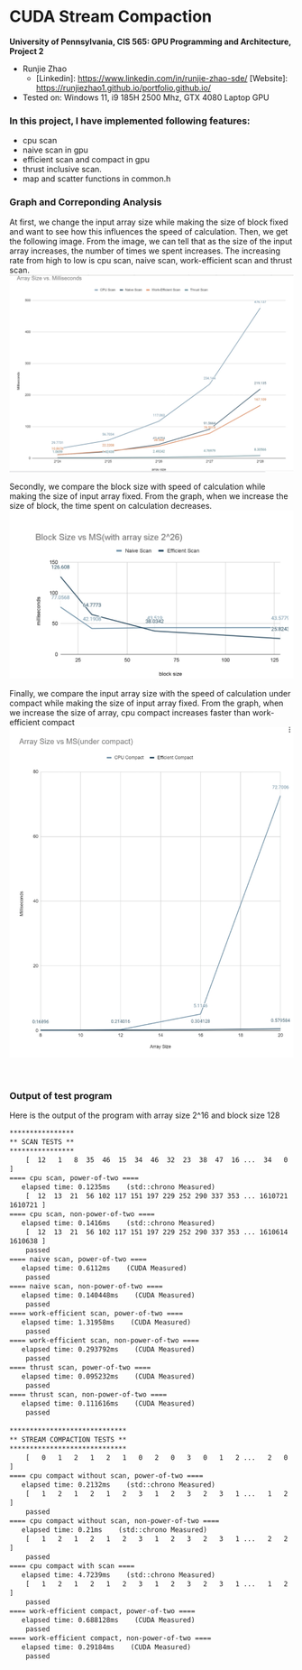 CUDA Stream Compaction
======================

**University of Pennsylvania, CIS 565: GPU Programming and Architecture, Project 2**

* Runjie Zhao
  * [Linkedin]: https://www.linkedin.com/in/runjie-zhao-sde/ [Website]: https://runjiezhao1.github.io/portfolio.github.io/
* Tested on: Windows 11, i9 185H 2500 Mhz, GTX 4080 Laptop GPU

### In this project, I have implemented following features:

* cpu scan
* naive scan in gpu
* efficient scan and compact in gpu
* thrust inclusive scan.
* map and scatter functions in common.h

### Graph and Correponding Analysis

At first, we change the input array size while making the size of block fixed and want to see how this influences the speed of calculation. Then, we get the following image. From the image, we can tell that as the size of the input array increases, the number of times we spent increases. The increasing rate from high to low is cpu scan, naive scan, work-efficient scan and thrust scan.
![](img/arrvsms.png)
<br />

Secondly, we compare the block size with speed of calculation while making the size of input array fixed. From the graph, when we increase the size of block, the time spent on calculation decreases.
![](img/blockvsms.png)
<br />

Finally, we compare the input array size with the speed of calculation under compact while making the size of input array fixed. From the graph, when we increase the size of array, cpu compact increases faster than work-efficient compact
![](img/arrvsmscompact.png)

<br />

### Output of test program

Here is the output of the program with array size 2^16 and block size 128

```
****************
** SCAN TESTS **
****************
    [  12   1   8  35  46  15  34  46  32  23  38  47  16 ...  34   0 ]
==== cpu scan, power-of-two ====
   elapsed time: 0.1235ms    (std::chrono Measured)
    [  12  13  21  56 102 117 151 197 229 252 290 337 353 ... 1610721 1610721 ]
==== cpu scan, non-power-of-two ====
   elapsed time: 0.1416ms    (std::chrono Measured)
    [  12  13  21  56 102 117 151 197 229 252 290 337 353 ... 1610614 1610638 ]
    passed
==== naive scan, power-of-two ====
   elapsed time: 0.6112ms    (CUDA Measured)
    passed
==== naive scan, non-power-of-two ====
   elapsed time: 0.140448ms    (CUDA Measured)
    passed
==== work-efficient scan, power-of-two ====
   elapsed time: 1.31958ms    (CUDA Measured)
    passed
==== work-efficient scan, non-power-of-two ====
   elapsed time: 0.293792ms    (CUDA Measured)
    passed
==== thrust scan, power-of-two ====
   elapsed time: 0.095232ms    (CUDA Measured)
    passed
==== thrust scan, non-power-of-two ====
   elapsed time: 0.111616ms    (CUDA Measured)
    passed

*****************************
** STREAM COMPACTION TESTS **
*****************************
    [   0   1   2   1   2   1   0   2   0   3   0   1   2 ...   2   0 ]
==== cpu compact without scan, power-of-two ====
   elapsed time: 0.2132ms    (std::chrono Measured)
    [   1   2   1   2   1   2   3   1   2   3   2   3   1 ...   1   2 ]
    passed
==== cpu compact without scan, non-power-of-two ====
   elapsed time: 0.21ms    (std::chrono Measured)
    [   1   2   1   2   1   2   3   1   2   3   2   3   1 ...   2   2 ]
    passed
==== cpu compact with scan ====
   elapsed time: 4.7239ms    (std::chrono Measured)
    [   1   2   1   2   1   2   3   1   2   3   2   3   1 ...   1   2 ]
    passed
==== work-efficient compact, power-of-two ====
   elapsed time: 0.688128ms    (CUDA Measured)
    passed
==== work-efficient compact, non-power-of-two ====
   elapsed time: 0.29184ms    (CUDA Measured)
    passed
```

